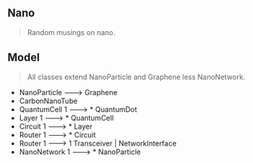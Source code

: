 Nano
-------
>Random musings on nano.

Model
-----
>All classes extend NanoParticle and Graphene less NanoNetwork.
* NanoParticle ---> Graphene
* CarbonNanoTube
* QuantumCell 1 ---> * QuantumDot
* Layer 1 ---> * QuantumCell
* Circuit 1 ---> * Layer
* Router 1 ---> * Circuit
* Router 1 ---> 1 Transceiver | NetworkInterface
* NanoNetwork 1 ---> * NanoParticle